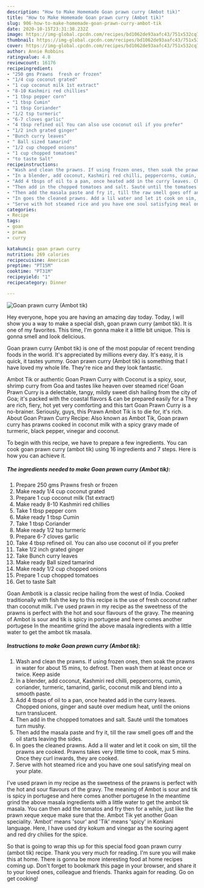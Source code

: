 ```yaml
---
description: "How to Make Homemade Goan prawn curry (Ambot tik)"
title: "How to Make Homemade Goan prawn curry (Ambot tik)"
slug: 906-how-to-make-homemade-goan-prawn-curry-ambot-tik
date: 2020-10-15T23:31:38.232Z
image: https://img-global.cpcdn.com/recipes/bd1062de93aafc43/751x532cq70/goan-prawn-curry-ambot-tik-recipe-main-photo.jpg
thumbnail: https://img-global.cpcdn.com/recipes/bd1062de93aafc43/751x532cq70/goan-prawn-curry-ambot-tik-recipe-main-photo.jpg
cover: https://img-global.cpcdn.com/recipes/bd1062de93aafc43/751x532cq70/goan-prawn-curry-ambot-tik-recipe-main-photo.jpg
author: Annie Robbins
ratingvalue: 4.8
reviewcount: 16176
recipeingredient:
- "250 gms Prawns  fresh or frozen"
- "1/4 cup coconut grated"
- "1 cup coconut milk 1st extract"
- "8-10 Kashmiri red chillies"
- "1 tbsp pepper corn"
- "1 tbsp Cumin"
- "1 tbsp Coriander"
- "1/2 tsp turmeric"
- "6-7 cloves garlic"
- "4 tbsp refined oil You can also use coconut oil if you prefer"
- "1/2 inch grated ginger"
- "Bunch curry leaves"
- " Ball sized tamarind"
- "1/2 cup chopped onions"
- "1 cup chopped tomatoes"
- "to taste Salt"
recipeinstructions:
- "Wash and clean the prawns. If using frozen ones, then soak the prawns in water for about 15 mins, to defrost. Then wash them at least once or twice. Keep aside"
- "In a blender, add coconut, Kashmiri red chilli, peppercorns, cumin, coriander, turmeric, tamarind, garlic, coconut milk and blend into a smooth paste."
- "Add 4 tbsps of oil to a pan, once heated add in the curry leaves. Chopped onions, ginger and sauté over medium heat, until the onions turn translucent."
- "Then add in the chopped tomatoes and salt. Sauté until the tomatoes turn mushy."
- "Then add the masala paste and fry it, till the raw smell goes off and the oil starts leaving the sides."
- "In goes the cleaned prawns. Add a lil water and let it cook on sim, till the prawns are cooked. Prawns takes very little time to cook, max 5 mins. Once they curl inwards, they are cooked."
- "Serve with hot steamed rice and you have one soul satisfying meal on your plate."
categories:
- Recipe
tags:
- goan
- prawn
- curry

katakunci: goan prawn curry 
nutrition: 269 calories
recipecuisine: American
preptime: "PT15M"
cooktime: "PT31M"
recipeyield: "1"
recipecategory: Dinner

---
```



![Goan prawn curry (Ambot tik)](https://img-global.cpcdn.com/recipes/bd1062de93aafc43/751x532cq70/goan-prawn-curry-ambot-tik-recipe-main-photo.jpg)

Hey everyone, hope you are having an amazing day today. Today, I will show you a way to make a special dish, goan prawn curry (ambot tik). It is one of my favorites. This time, I'm gonna make it a little bit unique. This is gonna smell and look delicious.

Goan prawn curry (Ambot tik) is one of the most popular of recent trending foods in the world. It's appreciated by millions every day. It's easy, it is quick, it tastes yummy. Goan prawn curry (Ambot tik) is something that I have loved my whole life. They're nice and they look fantastic.

Ambot Tik or authentic Goan Prawn Curry with Coconut is a spicy, sour, shrimp curry from Goa and tastes like heaven over steamed rice! Goan Prawn Curry is a delectable, tangy, mildly sweet dish hailing from the city of Goa; it&#39;s packed with the coastal flavors &amp; can be prepared easily for a They are rich, fiery, hot yet very comforting and this tart Goan Prawn Curry is a no-brainer. Seriously, guys, this Prawn Ambot Tik is to die for, it&#39;s rich. About Goan Prawn Curry Recipe: Also known as Ambot Tik, Goan prawn curry has prawns cooked in coconut milk with a spicy gravy made of turmeric, black pepper, vinegar and coconut.


To begin with this recipe, we have to prepare a few ingredients. You can cook goan prawn curry (ambot tik) using 16 ingredients and 7 steps. Here is how you can achieve it.

<!--inarticleads1-->

##### The ingredients needed to make Goan prawn curry (Ambot tik):

1. Prepare 250 gms Prawns  fresh or frozen
1. Make ready 1/4 cup coconut grated
1. Prepare 1 cup coconut milk (1st extract)
1. Make ready 8-10 Kashmiri red chillies
1. Take 1 tbsp pepper corn
1. Make ready 1 tbsp Cumin
1. Take 1 tbsp Coriander
1. Make ready 1/2 tsp turmeric
1. Prepare 6-7 cloves garlic
1. Take 4 tbsp refined oil. You can also use coconut oil if you prefer
1. Take 1/2 inch grated ginger
1. Take Bunch curry leaves
1. Make ready  Ball sized tamarind
1. Make ready 1/2 cup chopped onions
1. Prepare 1 cup chopped tomatoes
1. Get to taste Salt


Goan Ambotik is a classic recipe hailing from the west of India. Cooked traditionally with fish the key to this recipe is the use of fresh coconut rather than coconut milk. I&#39;ve used prawn in my recipe as the sweetness of the prawns is perfect with the hot and sour flavours of the gravy. The meaning of Ambot is sour and tik is spicy in portugese and here comes another portugese In the meantime grind the above masala ingredients with a little water to get the ambot tik masala. 

<!--inarticleads2-->

##### Instructions to make Goan prawn curry (Ambot tik):

1. Wash and clean the prawns. If using frozen ones, then soak the prawns in water for about 15 mins, to defrost. Then wash them at least once or twice. Keep aside
1. In a blender, add coconut, Kashmiri red chilli, peppercorns, cumin, coriander, turmeric, tamarind, garlic, coconut milk and blend into a smooth paste.
1. Add 4 tbsps of oil to a pan, once heated add in the curry leaves. Chopped onions, ginger and sauté over medium heat, until the onions turn translucent.
1. Then add in the chopped tomatoes and salt. Sauté until the tomatoes turn mushy.
1. Then add the masala paste and fry it, till the raw smell goes off and the oil starts leaving the sides.
1. In goes the cleaned prawns. Add a lil water and let it cook on sim, till the prawns are cooked. Prawns takes very little time to cook, max 5 mins. Once they curl inwards, they are cooked.
1. Serve with hot steamed rice and you have one soul satisfying meal on your plate.


I&#39;ve used prawn in my recipe as the sweetness of the prawns is perfect with the hot and sour flavours of the gravy. The meaning of Ambot is sour and tik is spicy in portugese and here comes another portugese In the meantime grind the above masala ingredients with a little water to get the ambot tik masala. You can then add the tomatos and fry then for a while, just like the prawn xeque xeque make sure that the. Ambot Tik yet another Goan speciality. &#39;Ambot&#39; means &#39;sour&#39; and &#39;Tik&#39; means &#39;spicy&#39; in Konkani language. Here, I have used dry kokum and vinegar as the souring agent and red dry chilies for the spice. 

So that is going to wrap this up for this special food goan prawn curry (ambot tik) recipe. Thank you very much for reading. I'm sure you will make this at home. There is gonna be more interesting food at home recipes coming up. Don't forget to bookmark this page in your browser, and share it to your loved ones, colleague and friends. Thanks again for reading. Go on get cooking!
